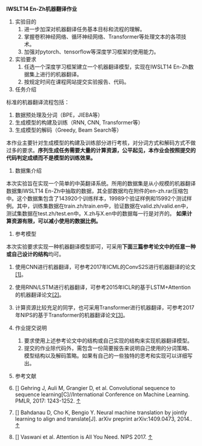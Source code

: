 **IWSLT14 En-Zh机器翻译作业**

1. 实验目的
   1. 进一步加深对机器翻译任务基本目标和流程的理解。
   2. 掌握卷积神经网络、循环神经网络、Transformer等处理文本的各项技术。
   3. 加强对pytorch、tensorflow等深度学习框架的使用能力。
2. 实验要求
   1. 任选一个深度学习框架建立一个机器翻译模型，实现在IWSLT14 En-Zh数据集上进行的机器翻译。
   2. 按规定时间在课程网站提交实验报告、代码。
3. 任务介绍

标准的机器翻译流程包括：

   1. 数据预处理及分词（BPE，JIEBA等）
   2. 生成模型的构建及训练（RNN, CNN, Transformer等）
   3. 生成模型的解码（Greedy, Beam Search等）

本作业主要针对生成模型的构建及训练部分进行考核，对分词方式和解码方式不做过多的要求。**序列生成任务需要大量的计算资源，公平起见，本作业会按照提交的代码判定成绩而不是模型的训练效果。**

1. 数据集介绍

本次实验旨在实现一个简单的中英翻译系统。所用的数据集是从小规模的机器翻译数据集IWSLT14 En-Zh中抽取的数据，其全部数据均在附件的en-zh.rar压缩包中。这个数据集包含了143920个训练样本，19989个验证样例和15992个测试样例。其中，训练集数据在train.zh/train.en中，验证数据在valid.zh/valid.en中，测试集数据在test.zh/test.en中。X.zh与X.en中的数据每一行是对齐的。
**如果计算资源有限，可以减小使用的数据比例。**

1. 参考模型

本次实验要求实现一种机器翻译模型即可，可采用**下面三篇参考论文中的任意一种或自己设计的结构**均可。

   1. 使用CNN进行机器翻译，可参考2017年ICML的ConvS2S进行机器翻译的论文[[1]](#endnote-2)。
   2. 使用RNN/LSTM进行机器翻译，可参考2015年ICLR的基于LSTM+Attention的机器翻译论文[[2]](#endnote-3)。
   3. 计算资源比较充足的同学，也可采用Transformer进行机器翻译，可参考2017年NIPS的基于Transformer的机器翻译论文[[3]](#endnote-4)。

1. 作业提交说明
   1. 要求使用上述参考论文中的结构或自己实现的结构来实现机器翻译模型。
   2. 提交的作业除代码外，需包含一份简要报告来说明自己使用的分词策略、模型结构以及解码策略。如果有自己的一些独特的思考和实现可以详细写出。
2. 参考文献
3. [] Gehring J, Auli M, Grangier D, et al. Convolutional sequence to sequence learning[C]//International Conference on Machine Learning. PMLR, 2017: 1243-1252. [↑](#endnote-ref-2)

4. [] Bahdanau D, Cho K, Bengio Y. Neural machine translation by jointly learning to align and translate[J]. arXiv preprint arXiv:1409.0473, 2014.. [↑](#endnote-ref-3)

5. [] Vaswani et al. Attention is All You Need. NIPS 2017. [↑](#endnote-ref-4)

